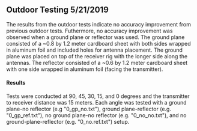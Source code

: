 ## Outdoor Testing 5/21/2019

The results from the outdoor tests indicate no accuracy improvement from previous outdoor tests. Futhermore, no accuracy improvement was observed when a ground plane or reflector was used. The ground plane consisted of a ~0.8 by 1.2 meter cardboard sheet with both sides wrapped in aluminum foil and included holes for antenna placement. The ground plane was placed on top of the receiver rig with the longer side along the antennas. The reflector consisted of a ~0.6 by 1.2 meter cardboard sheet with one side wrapped in aluminum foil (facing the transmitter).

#### Results
Tests were conducted at 90, 45, 30, 15, and 0 degrees and the transmitter to receiver distance was 15 meters. Each angle was tested with a ground plane-no reflector (e.g "0_gp_no.txt"), ground plane-reflector (e.g. "0_gp_ref.txt"), no ground plane-no reflector (e.g. "0_no_no.txt"), and no ground-plane-reflector (e.g. "0_no.ref.txt") setup. 
